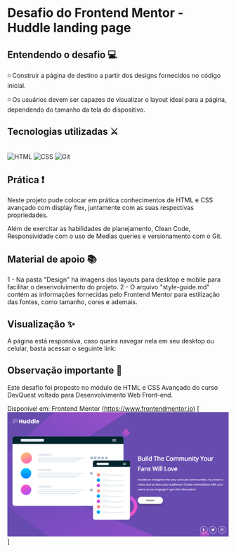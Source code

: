 # Desafio do Frontend Mentor - Huddle landing page 

## Entendendo o desafio 💻

◽ Construir a página de destino a partir dos designs fornecidos no código inicial.

◽ Os usuários devem ser capazes de visualizar o layout ideal para a página, dependendo do tamanho da tela do dispositivo.

## Tecnologias utilizadas ⚔

<div style="display: inline_block"><br>
    <img align="center" alt="HTML" height="45" width="50" src="https://cdn.jsdelivr.net/gh/devicons/devicon/icons/html5/html5-plain-wordmark.svg" />
    <img align="center" alt="CSS" height="45" width="50" src="https://cdn.jsdelivr.net/gh/devicons/devicon/icons/css3/css3-plain-wordmark.svg" />
    <img align="center" alt="Git" height="65" width="70"
src="https://cdn.jsdelivr.net/gh/devicons/devicon/icons/git/git-plain-wordmark.svg" />
</div>

## Prática ❗

Neste projeto pude colocar em prática conhecimentos de HTML e CSS avançado com display flex, juntamente com as suas respectivas propriedades. 

Além de exercitar as habilidades de planejamento, Clean Code, Responsividade com o uso de Medias queries e versionamento com o Git.

## Material de apoio 📚

1 - Na pasta "Design" há imagens dos layouts para desktop e mobile para facilitar o desenvolvimento do projeto.
2 - O arquivo "style-guide.md" contém as informações fornecidas pelo Frontend Mentor para estilização das fontes, como tamanho, cores e ademais.
  
## Visualização ✨
A página está responsiva, caso queira navegar nela em seu desktop ou celular, basta acessar o seguinte link:

## Observação importante 📝
Este desafio foi proposto no módulo de HTML e CSS Avançado do curso DevQuest voltado para Desenvolvimento Web Front-end.

Disponível em: Frontend Mentor (https://www.frontendmentor.io)
[<img src="./huddle-page.png" alt="layout do site">]




